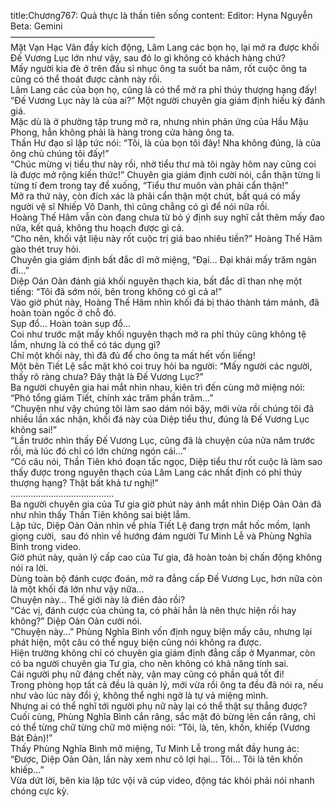title:Chương767: Quả thực là thần tiên sống
content:
Editor: Hyna Nguyễn<br>Beta: Gemini<br>————————————————–<br>Mặt Vạn Hạc Vân đầy kích động, Lâm Lang các bọn họ, lại mở ra được khối Đế Vương Lục lớn như vậy, sau đó lo gì không có khách hàng chứ?<br>Mấy người kia đè ở trên đầu sỉ nhục ông ta suốt ba năm, rốt cuộc ông ta cũng có thể thoát được cảnh này rồi.<br>Lâm Lang các của bọn họ, cũng là có thể mở ra phỉ thúy thượng hạng đấy!<br>“Đế Vương Lục này là của ai?” Một người chuyên gia giám định hiếu kỳ đánh giá.<br>Mặc dù là ở phường tập trung mở ra, nhưng nhìn phản ứng của Hầu Mậu Phong, hẳn không phải là hàng trong cửa hàng ông ta.<br>Thần Hư đạo sĩ lập tức nói: “Tôi, là của bọn tôi đây! Nha không đúng, là của ông chủ chúng tôi đấy!”<br>“Chúc mừng vị tiểu thư này rồi, nhờ tiểu thư mà tôi ngày hôm nay cũng coi là được mở rộng kiến thức!” Chuyên gia giám định cười nói, cẩn thận từng li từng tí đem trong tay để xuống, “Tiểu thư muôn vàn phải cẩn thận!”<br>Mở ra thứ này, còn đích xác là phải cẩn thận một chút, bất quá có mấy người vệ sĩ Nhiếp Vô Danh, thì cũng chẳng có gì để nói nữa rồi.<br>Hoàng Thế Hâm vẫn còn đang chưa từ bỏ ý định suy nghĩ cắt thêm mấy đao nữa, kết quả, không thu hoạch được gì cả.<br>“Cho nên, khối vật liệu này rốt cuộc trị giá bao nhiêu tiền?” Hoàng Thế Hâm gào thét truy hỏi.<br>Chuyên gia giám định bất đắc dĩ mở miệng, “Đại… Đại khái mấy trăm ngàn đi…”<br>Diệp Oản Oản đánh giá khối nguyên thạch kia, bất đắc dĩ than nhẹ một tiếng: “Tôi đã sớm nói, bên trong không có gì cả a!”<br>Vào giờ phút này, Hoàng Thế Hâm nhìn khối đá bị tháo thành tám mảnh, đã hoàn toàn ngốc ở chỗ đó.<br>Sụp đổ… Hoàn toàn sụp đổ…<br>Coi như trước mặt mấy khối nguyên thạch mở ra phỉ thúy cũng không tệ lắm, nhưng là có thể có tác dụng gì?<br>Chỉ một khối này, thì đã đủ để cho ông ta mất hết vốn liếng!<br>Một bên Tiết Lệ sắc mặt khó coi truy hỏi ba người: “Mấy người các người, thấy rõ ràng chưa? Đây thật là Đế Vương Lục?”<br>Ba người chuyên gia hai mắt nhìn nhau, kiên trì đến cùng mở miệng nói: “Phó tổng giám Tiết, chính xác trăm phần trăm…”<br>“Chuyện như vậy chúng tôi làm sao dám nói bậy, mới vừa rồi chúng tôi đã nhiều lần xác nhận, khối đá này của Diệp tiểu thư, đúng là Đế Vương Lục không sai!”<br>“Lần trước nhìn thấy Đế Vương Lục, cũng đã là chuyện của nửa năm trước rồi, mà lúc đó chỉ có lớn chừng ngón cái…”<br>“Có câu nói, Thần Tiên khó đoạn tấc ngọc, Diệp tiểu thư rốt cuộc là làm sao thấy được trong nguyên thạch của Lâm Lang các nhất định có phỉ thúy thượng hạng? Thật bất khả tư nghị!”<br>…………………………………..<br>Ba người chuyên gia của Tư gia giờ phút này ánh mắt nhìn Diệp Oản Oản đã như nhìn thấy Thần Tiên không sai biệt lắm.<br>Lập tức, Diệp Oản Oản nhìn về phía Tiết Lệ đang trợn mắt hốc mồm, lạnh giọng cười,  sau đó nhìn về hướng đám người Tư Minh Lễ và Phùng Nghĩa Bình trong video.<br>Giờ phút này, quản lý cấp cao của Tư gia, đã hoàn toàn bị chấn động không nói ra lời.<br>Dùng toàn bộ đánh cược đoán, mở ra đẳng cấp Đế Vương Lục, hơn nữa còn là một khối đá lớn như vậy nữa…<br>Chuyện này… Thế giới này là điên đảo rồi?<br>“Các vị, đánh cược của chúng ta, có phải hẳn là nên thực hiện rồi hay không?” Diệp Oản Oản cười nói.<br>“Chuyện này…” Phùng Nghĩa Bình vốn định nguỵ biện mấy câu, nhưng lại phát hiện, một câu có thể nguỵ biện cũng nói không ra được.<br>Hiện trường không chỉ có chuyên gia giám định đẳng cấp ở Myanmar, còn có ba người chuyên gia Tư gia, cho nên không có khả năng tính sai.<br>Cái người phụ nữ đáng chết này, vận may cũng có phần quá tốt đi!<br>Trong phòng họp tất cả đều là quản lý, mới vừa rồi ông ta đều đã nói ra, nếu như vào lúc này đổi ý, không thể nghi ngờ là tự vả miệng mình.<br>Nhưng ai có thể nghĩ tới người phụ nữ này lại có thể thật sự thắng được?<br>Cuối cùng, Phùng Nghĩa Bình cắn răng, sắc mặt đỏ bừng lên cắn răng, chỉ có thể từng chữ từng chữ mở miệng nói: “Tôi, là, tên, khốn, khiếp (Vương Bát Đản)!”<br>Thấy Phùng Nghĩa Bình mở miệng, Tư Minh Lễ trong mắt đầy hung ác: “Được, Diệp Oản Oản, lần này xem như cô lợi hại… Tôi… Tôi là tên khốn khiếp…”<br>Vừa dứt lời, bên kia lập tức vội vã cúp video, động tác khỏi phải nói nhanh chóng cực kỳ.
